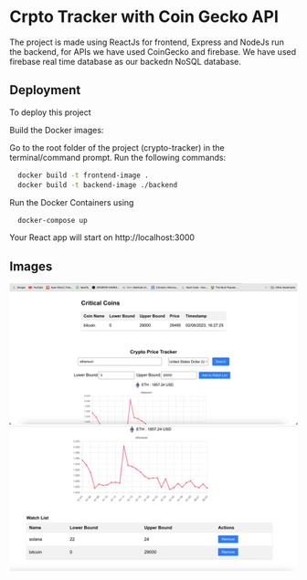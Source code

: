 
# Crpto Tracker with Coin Gecko API

The project is made using ReactJs for frontend, Express and NodeJs run the backend, for APIs we have used CoinGecko and firebase. We have used firebase real time database as our backedn NoSQL database.



## Deployment

To deploy this project

Build the Docker images:

Go to the root folder of the project (crypto-tracker) in the terminal/command prompt.
Run the following commands:
```bash
  docker build -t frontend-image .
  docker build -t backend-image ./backend
```

Run the Docker Containers using
```bash
  docker-compose up
```
Your React app will start on http://localhost:3000

## Images
![pic1](./public/ss1.png)
![pic1](./public/ss2.png)